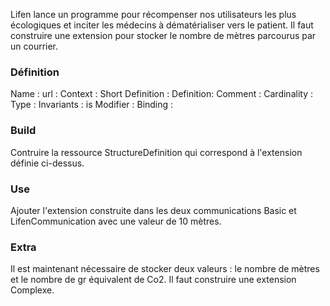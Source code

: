 Lifen lance un programme pour récompenser nos utilisateurs les plus écologiques et inciter les médecins à dématérialiser vers le patient. 
Il faut construire une extension pour stocker le nombre de mètres parcourus par un courrier. 

### Définition
Name : 
url : 
Context : 
Short Definition : 
Definition: 
Comment : 
Cardinality : 
Type : 
Invariants : 
is Modifier : 
Binding : 


### Build
Contruire la ressource StructureDefinition qui correspond à l'extension définie ci-dessus. 

### Use 
Ajouter l'extension construite dans les deux communications Basic et LifenCommunication avec une valeur de 10 mètres. 


### Extra
Il est maintenant nécessaire de stocker deux valeurs : le nombre de mètres et le nombre de gr équivalent de Co2. Il faut construire une extension Complexe. 